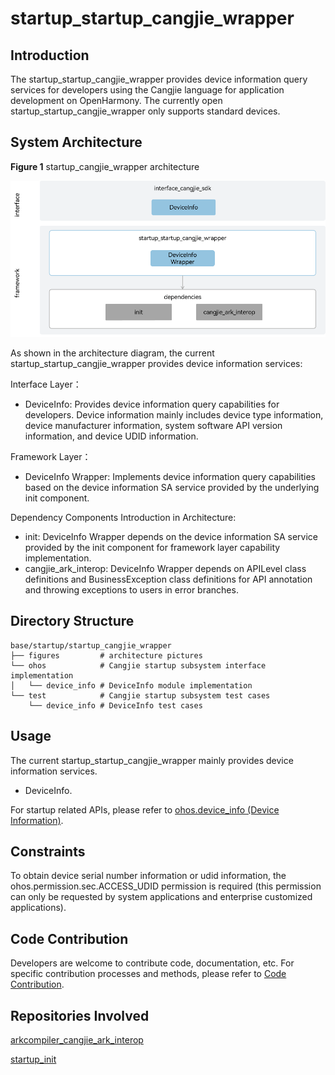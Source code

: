 # startup_startup_cangjie_wrapper

## Introduction

The startup_startup_cangjie_wrapper provides device information query services for developers using the Cangjie language for application development on OpenHarmony. The currently open startup_startup_cangjie_wrapper only supports standard devices.

## System Architecture

**Figure 1** startup_cangjie_wrapper architecture

![startup_cangjie_wrapper architecture](figures/startup_cangjie_wrapper_architecture_en.png)

As shown in the architecture diagram, the current startup_startup_cangjie_wrapper provides device information services:

Interface Layer：
- DeviceInfo: Provides device information query capabilities for developers. Device information mainly includes device type information, device manufacturer information, system software API version information, and device UDID information.

Framework Layer：
- DeviceInfo Wrapper: Implements device information query capabilities based on the device information SA service provided by the underlying init component.

Dependency Components Introduction in Architecture:
- init: DeviceInfo Wrapper depends on the device information SA service provided by the init component for framework layer capability implementation.
- cangjie_ark_interop: DeviceInfo Wrapper depends on APILevel class definitions and BusinessException class definitions for API annotation and throwing exceptions to users in error branches.

## Directory Structure

```
base/startup/startup_cangjie_wrapper
├── figures         # architecture pictures
└── ohos            # Cangjie startup subsystem interface implementation
│   └── device_info # DeviceInfo module implementation
└── test            # Cangjie startup subsystem test cases
    └── device_info # DeviceInfo test cases
```

## Usage

The current startup_startup_cangjie_wrapper mainly provides device information services.

- DeviceInfo.

For startup related APIs, please refer to [ohos.device_info (Device Information)](https://gitcode.com/openharmony-sig/arkcompiler_cangjie_ark_interop/blob/master/doc/API_Reference/source_en/apis/BasicServicesKit/cj-apis-device_info.md).

## Constraints

To obtain device serial number information or udid information, the ohos.permission.sec.ACCESS_UDID permission is required (this permission can only be requested by system applications and enterprise customized applications).

## Code Contribution

Developers are welcome to contribute code, documentation, etc. For specific contribution processes and methods, please refer to [Code Contribution](https://gitcode.com/openharmony/docs/blob/master/en/contribute/code-contribution.md).

## Repositories Involved

[arkcompiler_cangjie_ark_interop](https://gitcode.com/openharmony-sig/arkcompiler_cangjie_ark_interop)

[startup_init](https://gitcode.com/openharmony/startup_init)